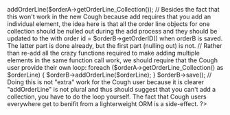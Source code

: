 <?php

$orderB->addOrderLine($orderA->getOrderLine_Collection());
// Besides the fact that this won't work in the new Cough because add requires that you add an individual element, the idea here is that all the order line objects for one collection should be nulled out during the add process and they should be updated to the with order id = $orderB->getOrderID() when orderB is saved. The latter part is done already, but the first part (nulling out) is not.

// Rather than re-add all the crazy functions required to make adding multiple elements in the same function call work, we should require that the Cough user provide their own loop:

foreach ($orderA->getOrderLine_Collection() as $orderLine) {
	$orderB->addOrderLine($orderLine);
}
$orderB->save();

// Doing this is not "extra" work for the Cough user because it is clearer "addOrderLine" is not plural and thus should suggest that you can't add a collection, you have to do the loop yourself. The fact that Cough users everywhere get to benifit from a lighterweight ORM is a side-effect.

?>